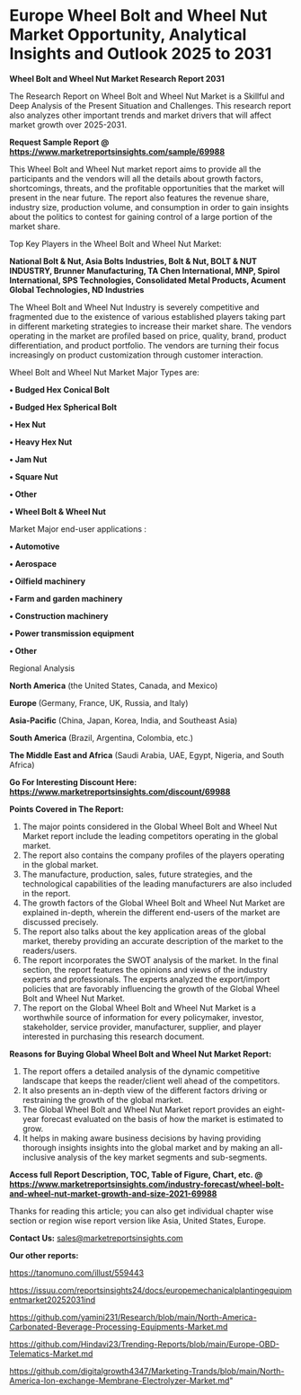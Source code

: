 # Europe Wheel Bolt and Wheel Nut Market Opportunity, Analytical Insights and Outlook 2025 to 2031

<strong>Wheel Bolt and Wheel Nut Market Research Report 2031</strong>

The Research Report on Wheel Bolt and Wheel Nut Market is a Skillful and Deep Analysis of the Present Situation and Challenges. This research report also analyzes other important trends and market drivers that will affect market growth over 2025-2031.

<strong>Request Sample Report @ <a href=https://www.marketreportsinsights.com/sample/69988>https://www.marketreportsinsights.com/sample/69988</a></strong>

This Wheel Bolt and Wheel Nut market report aims to provide all the participants and the vendors will all the details about growth factors, shortcomings, threats, and the profitable opportunities that the market will present in the near future. The report also features the revenue share, industry size, production volume, and consumption in order to gain insights about the politics to contest for gaining control of a large portion of the market share.

Top Key Players in the Wheel Bolt and Wheel Nut Market:

<strong>National Bolt & Nut, Asia Bolts Industries, Bolt & Nut, BOLT & NUT INDUSTRY, Brunner Manufacturing, TA Chen International, MNP, Spirol International, SPS Technologies, Consolidated Metal Products, Acument Global Technologies, ND Industries</strong>

The Wheel Bolt and Wheel Nut Industry is severely competitive and fragmented due to the existence of various established players taking part in different marketing strategies to increase their market share. The vendors operating in the market are profiled based on price, quality, brand, product differentiation, and product portfolio. The vendors are turning their focus increasingly on product customization through customer interaction.

Wheel Bolt and Wheel Nut Market Major Types are:

<strong>• Budged Hex Conical Bolt

• Budged Hex Spherical Bolt

• Hex Nut

• Heavy Hex Nut

• Jam Nut

• Square Nut

• Other

• Wheel Bolt & Wheel Nut</strong>

Market Major end-user applications :

<strong>• Automotive

• Aerospace

• Oilfield machinery

• Farm and garden machinery

• Construction machinery

• Power transmission equipment

• Other</strong>

Regional Analysis

</u><strong><b>North America</b></strong> (the United States, Canada, and Mexico)

<strong><b>Europe </b></strong>(Germany, France, UK, Russia, and Italy)

<strong><b>Asia-Pacific</b></strong> (China, Japan, Korea, India, and Southeast Asia)

<strong><b>South America</b></strong> (Brazil, Argentina, Colombia, etc.)

<strong><b>The Middle East and Africa</b></strong> (Saudi Arabia, UAE, Egypt, Nigeria, and South Africa)

<strong>Go For Interesting Discount Here: <a href=https://www.marketreportsinsights.com/discount/69988>https://www.marketreportsinsights.com/discount/69988</a></strong>

<strong>Points Covered in The Report:</strong>
<ol>
  <li>The major points considered in the Global Wheel Bolt and Wheel Nut Market report include the leading competitors operating in the global market.</li>
  <li>The report also contains the company profiles of the players operating in the global market.</li>
  <li>The manufacture, production, sales, future strategies, and the technological capabilities of the leading manufacturers are also included in the report.</li>
  <li>The growth factors of the Global Wheel Bolt and Wheel Nut Market are explained in-depth, wherein the different end-users of the market are discussed precisely.</li>
  <li>The report also talks about the key application areas of the global market, thereby providing an accurate description of the market to the readers/users.</li>
  <li>The report incorporates the SWOT analysis of the market. In the final section, the report features the opinions and views of the industry experts and professionals. The experts analyzed the export/import policies that are favorably influencing the growth of the Global Wheel Bolt and Wheel Nut Market.</li>
  <li>The report on the Global Wheel Bolt and Wheel Nut Market is a worthwhile source of information for every policymaker, investor, stakeholder, service provider, manufacturer, supplier, and player interested in purchasing this research document.</li>
</ol>
<strong>Reasons for Buying Global Wheel Bolt and Wheel Nut Market Report:</strong>

<ol>
  <li>The report offers a detailed analysis of the dynamic competitive landscape that keeps the reader/client well ahead of the competitors.</li>
  <li>It also presents an in-depth view of the different factors driving or restraining the growth of the global market.</li>
  <li>The Global Wheel Bolt and Wheel Nut Market report provides an eight-year forecast evaluated on the basis of how the market is estimated to grow.</li>
  <li>It helps in making aware business decisions by having providing thorough insights insights into the global market and by making an all-inclusive analysis of the key market segments and sub-segments.</li>
</ol>
<strong>Access full Report Description, TOC, Table of Figure, Chart, etc. @ <a href=https://www.marketreportsinsights.com/industry-forecast/wheel-bolt-and-wheel-nut-market-growth-and-size-2021-69988>https://www.marketreportsinsights.com/industry-forecast/wheel-bolt-and-wheel-nut-market-growth-and-size-2021-69988</a></strong>


Thanks for reading this article; you can also get individual chapter wise section or region wise report version like Asia, United States, Europe.

<strong>Contact Us:</strong>
sales@marketreportsinsights.com

<strong>Our other reports:</strong>

<a href=https://tanomuno.com/illust/559443>https://tanomuno.com/illust/559443</a>

<a href=https://issuu.com/reportsinsights24/docs/europemechanicalplantingequipmentmarket20252031ind>https://issuu.com/reportsinsights24/docs/europemechanicalplantingequipmentmarket20252031ind</a>

<a href=https://github.com/yamini231/Research/blob/main/North-America-Carbonated-Beverage-Processing-Equipments-Market.md>https://github.com/yamini231/Research/blob/main/North-America-Carbonated-Beverage-Processing-Equipments-Market.md</a>

<a href=https://github.com/Hindavi23/Trending-Reports/blob/main/Europe-OBD-Telematics-Market.md>https://github.com/Hindavi23/Trending-Reports/blob/main/Europe-OBD-Telematics-Market.md</a>

<a href=https://github.com/digitalgrowth4347/Marketing-Trands/blob/main/North-America-Ion-exchange-Membrane-Electrolyzer-Market.md>https://github.com/digitalgrowth4347/Marketing-Trands/blob/main/North-America-Ion-exchange-Membrane-Electrolyzer-Market.md</a>"
